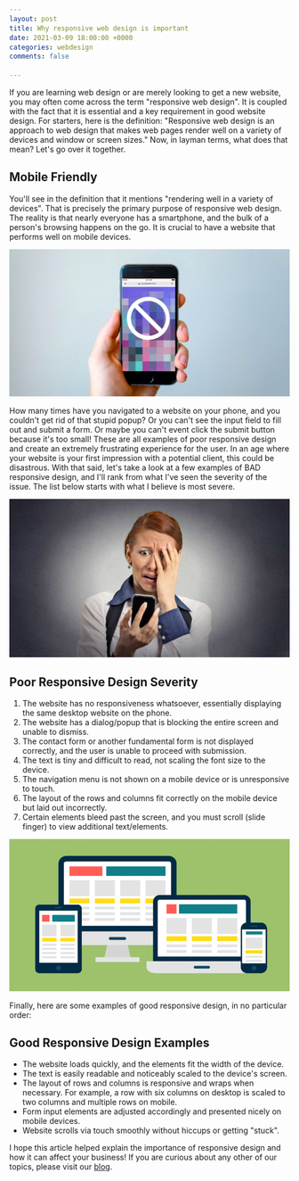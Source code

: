 ```yaml
---
layout: post
title: Why responsive web design is important
date: 2021-03-09 18:00:00 +0000
categories: webdesign
comments: false

---
```

If you are learning web design or are merely looking to get a new website, you may often come across the term "responsive web design". It is coupled with the fact that it is essential and a key requirement in good website design. For starters, here is the definition: "Responsive web design is an approach to web design that makes web pages render well on a variety of devices and window or screen sizes." Now, in layman terms, what does that mean? Let's go over it together.

## Mobile Friendly

You'll see in the definition that it mentions "rendering well in a variety of devices". That is precisely the primary purpose of responsive web design. The reality is that nearly everyone has a smartphone, and the bulk of a person's browsing happens on the go. It is crucial to have a website that performs well on mobile devices.

![](/uploads/bad_phone_og.jpg)

How many times have you navigated to a website on your phone, and you couldn't get rid of that stupid popup? Or you can't see the input field to fill out and submit a form. Or maybe you can't event click the submit button because it's too small! These are all examples of poor responsive design and create an extremely frustrating experience for the user. In an age where your website is your first impression with a potential client, this could be disastrous. With that said, let's take a look at a few examples of BAD responsive design, and I'll rank from what I've seen the severity of the issue. The list below starts with what I believe is most severe.

![](/uploads/shocked-woman-surfing-the-web.jpg)

## Poor Responsive Design Severity

1. The website has no responsiveness whatsoever, essentially displaying the same desktop website on the phone.
2. The website has a dialog/popup that is blocking the entire screen and unable to dismiss.
3. The contact form or another fundamental form is not displayed correctly, and the user is unable to proceed with submission.
4. The text is tiny and difficult to read, not scaling the font size to the device.
5. The navigation menu is not shown on a mobile device or is unresponsive to touch.
6. The layout of the rows and columns fit correctly on the mobile device but laid out incorrectly.
7. Certain elements bleed past the screen, and you must scroll (slide finger) to view additional text/elements.

![](/uploads/responsive-web-design-caktus.gif)

Finally, here are some examples of good responsive design, in no particular order:

## Good Responsive Design Examples

* The website loads quickly, and the elements fit the width of the device.
* The text is easily readable and noticeably scaled to the device's screen.
* The layout of rows and columns is responsive and wraps when necessary. For example, a row with six columns on desktop is scaled to two columns and multiple rows on mobile.
* Form input elements are adjusted accordingly and presented nicely on mobile devices.
* Website scrolls via touch smoothly without hiccups or getting "stuck".

I hope this article helped explain the importance of responsive design and how it can affect your business! If you are curious about any other of our topics, please visit our [blog]().